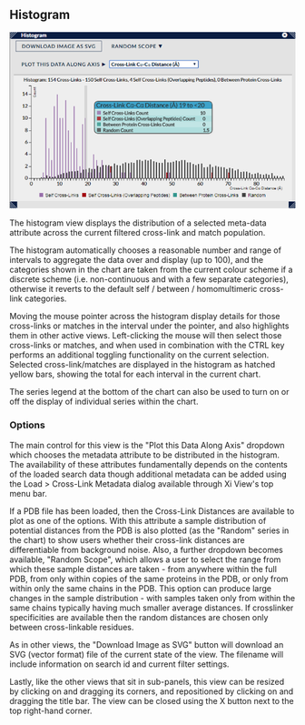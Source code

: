 ## Histogram ##

![Histogram](../../img/histogram.png)

The histogram view displays the distribution of a selected meta-data attribute across the current filtered cross-link and match population. 

The histogram automatically chooses a reasonable number and range of intervals to aggregate the data over and display (up to 100), and the categories shown in the chart are taken from the current colour scheme if a discrete scheme (i.e. non-continuous and with a few separate categories), otherwise it reverts to the default self / between / homomultimeric cross-link categories.

Moving the mouse pointer across the histogram display details for those cross-links or matches in the interval under the pointer, and also highlights them in other active views. Left-clicking the mouse will then select those cross-links or matches, and when used in combination with the CTRL key performs an additional toggling functionality on the current selection. Selected cross-link/matches are displayed in the histogram as hatched yellow bars, showing the total for each interval in the current chart.

The series legend at the bottom of the chart can also be used to turn on or off the display of individual series within the chart.

### Options ###

The main control for this view is the "Plot this Data Along Axis" dropdown which chooses the metadata attribute to be distributed in the histogram. The availability of these attributes fundamentally depends on the contents of the loaded search data though additional metadata can be added using the Load > Cross-Link Metadata dialog available through Xi View's top menu bar.

If a PDB file has been loaded, then the Cross-Link Distances are available to plot as one of the options. With this attribute a sample distribution of potential distances from the PDB is also plotted (as the "Random" series in the chart) to show users whether their cross-link distances are differentiable from background noise. Also, a further dropdown becomes available, "Random Scope", which allows a user to select the range from which these sample distances are taken - from anywhere within the full PDB, from only within copies of the same proteins in the PDB, or only from within only the same chains in the PDB. This option can produce large changes in the sample distribution - with samples taken only from within the same chains typically having much smaller average distances. If crosslinker specificities are available then the random distances are chosen only between cross-linkable residues.

As in other views, the "Download Image as SVG" button will download an SVG (vector format) file of the current state of the view. The filename will include information on search id and current filter settings.
 
Lastly, like the other views that sit in sub-panels, this view can be resized by clicking on and dragging its corners, and repositioned by clicking on and dragging the title bar. The view can be closed using the X button next to the top right-hand corner.




